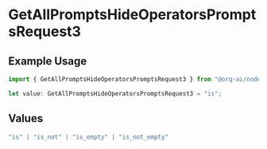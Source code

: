 # GetAllPromptsHideOperatorsPromptsRequest3

## Example Usage

```typescript
import { GetAllPromptsHideOperatorsPromptsRequest3 } from "@orq-ai/node/models/operations";

let value: GetAllPromptsHideOperatorsPromptsRequest3 = "is";
```

## Values

```typescript
"is" | "is_not" | "is_empty" | "is_not_empty"
```